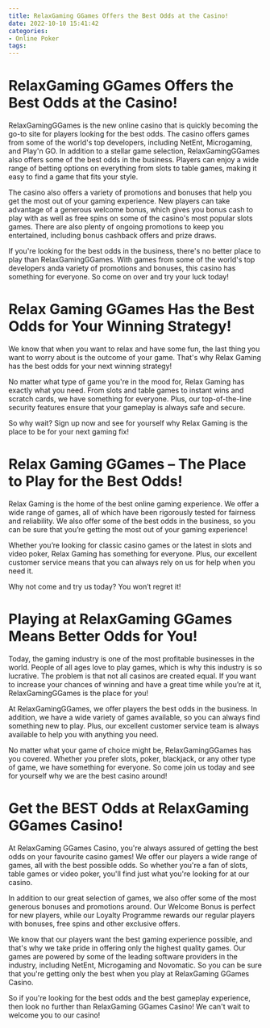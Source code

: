 ```yaml
---
title: RelaxGaming GGames Offers the Best Odds at the Casino!
date: 2022-10-10 15:41:42
categories:
- Online Poker
tags:
---
```



#  RelaxGaming GGames Offers the Best Odds at the Casino!

RelaxGamingGGames is the new online casino that is quickly becoming the go-to site for players looking for the best odds. The casino offers games from some of the world's top developers, including NetEnt, Microgaming, and Play'n GO. In addition to a stellar game selection, RelaxGamingGGames also offers some of the best odds in the business. Players can enjoy a wide range of betting options on everything from slots to table games, making it easy to find a game that fits your style.

The casino also offers a variety of promotions and bonuses that help you get the most out of your gaming experience. New players can take advantage of a generous welcome bonus, which gives you bonus cash to play with as well as free spins on some of the casino's most popular slots games. There are also plenty of ongoing promotions to keep you entertained, including bonus cashback offers and prize draws.

If you're looking for the best odds in the business, there's no better place to play than RelaxGamingGGames. With games from some of the world's top developers anda variety of promotions and bonuses, this casino has something for everyone. So come on over and try your luck today!

#  Relax Gaming GGames Has the Best Odds for Your Winning Strategy!

We know that when you want to relax and have some fun, the last thing you want to worry about is the outcome of your game. That's why Relax Gaming has the best odds for your next winning strategy!

No matter what type of game you're in the mood for, Relax Gaming has exactly what you need. From slots and table games to instant wins and scratch cards, we have something for everyone. Plus, our top-of-the-line security features ensure that your gameplay is always safe and secure.

So why wait? Sign up now and see for yourself why Relax Gaming is the place to be for your next gaming fix!

#  Relax Gaming GGames – The Place to Play for the Best Odds!

Relax Gaming is the home of the best online gaming experience. We offer a wide range of games, all of which have been rigorously tested for fairness and reliability. We also offer some of the best odds in the business, so you can be sure that you’re getting the most out of your gaming experience!

Whether you’re looking for classic casino games or the latest in slots and video poker, Relax Gaming has something for everyone. Plus, our excellent customer service means that you can always rely on us for help when you need it.

Why not come and try us today? You won’t regret it!

#  Playing at RelaxGaming GGames Means Better Odds for You!

Today, the gaming industry is one of the most profitable businesses in the world. People of all ages love to play games, which is why this industry is so lucrative. The problem is that not all casinos are created equal. If you want to increase your chances of winning and have a great time while you’re at it, RelaxGamingGGames is the place for you!

At RelaxGamingGGames, we offer players the best odds in the business. In addition, we have a wide variety of games available, so you can always find something new to play. Plus, our excellent customer service team is always available to help you with anything you need.

No matter what your game of choice might be, RelaxGamingGGames has you covered. Whether you prefer slots, poker, blackjack, or any other type of game, we have something for everyone. So come join us today and see for yourself why we are the best casino around!

#  Get the BEST Odds at RelaxGaming GGames Casino!

At RelaxGaming GGames Casino, you're always assured of getting the best odds on your favourite casino games! We offer our players a wide range of games, all with the best possible odds. So whether you're a fan of slots, table games or video poker, you'll find just what you're looking for at our casino.

In addition to our great selection of games, we also offer some of the most generous bonuses and promotions around. Our Welcome Bonus is perfect for new players, while our Loyalty Programme rewards our regular players with bonuses, free spins and other exclusive offers.

We know that our players want the best gaming experience possible, and that's why we take pride in offering only the highest quality games. Our games are powered by some of the leading software providers in the industry, including NetEnt, Microgaming and Novomatic. So you can be sure that you're getting only the best when you play at RelaxGaming GGames Casino.

So if you're looking for the best odds and the best gameplay experience, then look no further than RelaxGaming GGames Casino! We can't wait to welcome you to our casino!